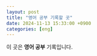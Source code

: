 ```yaml
---
layout: post
title: "영어 공부 기록할 곳"
date: 2024-11-13 15:33:00 +0900
categories: [eng]
---
```

이 곳은 **영어 공부** 기록입니다.
